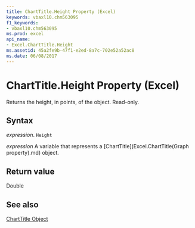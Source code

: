 ```yaml
---
title: ChartTitle.Height Property (Excel)
keywords: vbaxl10.chm563095
f1_keywords:
- vbaxl10.chm563095
ms.prod: excel
api_name:
- Excel.ChartTitle.Height
ms.assetid: 45a2fe9b-47f1-e2ed-8a7c-702e52a52ac8
ms.date: 06/08/2017
---
```



# ChartTitle.Height Property (Excel)

Returns the height, in points, of the object. Read-only.


## Syntax

 _expression_. `Height`

 _expression_ A variable that represents a [ChartTitle](Excel.ChartTitle(Graph property).md) object.


## Return value

Double


## See also


[ChartTitle Object](Excel.ChartTitle(object).md)

